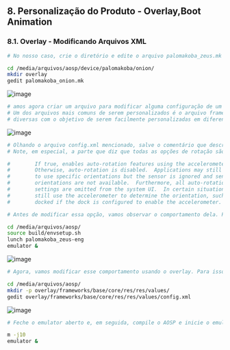 ## 8. Personalização do Produto - Overlay,Boot Animation

### 8.1. Overlay - Modificando Arquivos XML

```bash
# No nosso caso, crie o diretório e edite o arquivo palomakoba_zeus.mk e adicione o código abaixo no final do arquivo:

cd /media/arquivos/aosp/device/palomakoba/onion/
mkdir overlay
gedit palomakoba_onion.mk
```
![image](https://user-images.githubusercontent.com/19675356/227388479-4325422b-08ae-445f-a059-3d13314449eb.png)

```bash
# amos agora criar um arquivo para modificar alguma configuração de um XML existente no AOSP. 
# Um dos arquivos mais comuns de serem personalizados é o arquivo frameworks/base/core/res/res/values/config.xml. Este arquivo possui configurações 
# diversas com o objetivo de serem facilmente personalizadas em diferentes produtos e hardwares através deste recurso de overlay.
```
![image](https://user-images.githubusercontent.com/19675356/227388999-56ac4a45-e853-48d8-bc7d-59cfdd5216bd.png)


```bash
# Olhando o arquivo config.xml mencionado, salve o comentário que descreve a configuração de nome config_supportAutoRotation. 
# Note, em especial, a parte que diz que todas as opções de rotação são removidas das configurações (settings).

#        If true, enables auto-rotation features using the accelerometer.
#        Otherwise, auto-rotation is disabled.  Applications may still request
#        to use specific orientations but the sensor is ignored and sensor-based
#        orientations are not available.  Furthermore, all auto-rotation related
#        settings are omitted from the system UI.  In certain situations we may
#        still use the accelerometer to determine the orientation, such as when
#        docked if the dock is configured to enable the accelerometer.

```

```bash
# Antes de modificar essa opção, vamos observar o comportamento dela. Para isso, inicie o seu emulador, caso não esteja aberto:

cd /media/arquivos/aosp/
source build/envsetup.sh
lunch palomakoba_zeus-eng
emulator &
```
![image](https://user-images.githubusercontent.com/19675356/227389466-57a60059-63d4-460c-bb19-d16e580f87b1.png)

```bash
# Agora, vamos modificar esse comportamento usando o overlay. Para isso, crie o  caminho completo do arquivo de overlay e edite-o:

cd /media/arquivos/aosp/
mkdir -p overlay/frameworks/base/core/res/res/values/
gedit overlay/frameworks/base/core/res/res/values/config.xml
```
![image](https://user-images.githubusercontent.com/19675356/227390143-95b71a50-9fe8-4a07-b24f-1cbfbda05f7e.png)

```bash
# Feche o emulator aberto e, em seguida, compile o AOSP e inicie o emulator novamente:

m -j10
emulator &
```

```bash

```

```bash

```

```bash

```

```bash

```

```bash

```

```bash

```

```bash

```

```bash

```

```bash

```

```bash

```

```bash

```

```bash

```

```bash

```

```bash

```

```bash

```

```bash

```

```bash

```

```bash

```
